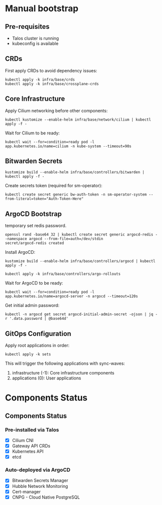 # Manual bootstrap

## Pre-requisites

- Talos cluster is running
- kubeconfig is available

## CRDs

First apply CRDs to avoid dependency issues:

```shell
kubectl apply -k infra/base/crds
kubectl apply -k infra/base/crossplane-crds
```

## Core Infrastructure

Apply Cilium networking before other components:

```shell
kubectl kustomize --enable-helm infra/base/network/cilium | kubectl apply -f -
```

Wait for Cilium to be ready:

```shell
kubectl wait --for=condition=ready pod -l app.kubernetes.io/name=cilium -n kube-system --timeout=90s
```

## Bitwarden Secrets

```shell
kustomize build --enable-helm infra/base/controllers/bitwarden | kubectl apply -f -
```

Create secrets token (required for sm-operator):

```shell
kubectl create secret generic bw-auth-token -n sm-operator-system --from-literal=token="Auth-Token-Here"
```

## ArgoCD Bootstrap

temporary set redis password.

```shell
openssl rand -base64 32 | kubectl create secret generic argocd-redis --namespace argocd --from-file=auth=/dev/stdin
secret/argocd-redis created
```

Install ArgoCD:

```shell
kustomize build --enable-helm infra/base/controllers/argocd | kubectl apply -f -

kubectl apply -k infra/base/controllers/argo-rollouts
```

Wait for ArgoCD to be ready:

```shell
kubectl wait --for=condition=ready pod -l app.kubernetes.io/name=argocd-server -n argocd --timeout=120s
```

Get initial admin password:

```shell
kubectl -n argocd get secret argocd-initial-admin-secret -ojson | jq -r '.data.password | @base64d'
```

## GitOps Configuration

Apply root applications in order:

```shell
kubectl apply -k sets
```

This will trigger the following applications with sync-waves:

1. infrastructure (-1): Core infrastructure components
2. applications (0): User applications

# Components Status

## Components Status

### Pre-installed via Talos

- [x] Cilium CNI
- [x] Gateway API CRDs
- [x] Kubernetes API
- [x] etcd

### Auto-deployed via ArgoCD

- [x] Bitwarden Secrets Manager
- [x] Hubble Network Monitoring
- [x] Cert-manager
- [x] CNPG - Cloud Native PostgreSQL
